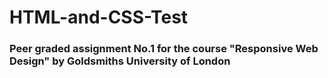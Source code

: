 # HTML-and-CSS-Test
### Peer graded assignment No.1 for the course "Responsive Web Design" by Goldsmiths University of London

